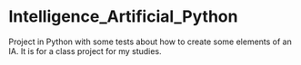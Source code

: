 # Intelligence_Artificial_Python
Project in Python with some tests about how to create some elements of an IA. It is for a class project for my studies. 
